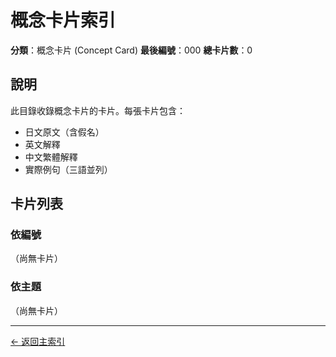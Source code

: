 # 概念卡片索引

**分類**：概念卡片 (Concept Card)
**最後編號**：000
**總卡片數**：0

## 說明

此目錄收錄概念卡片的卡片。每張卡片包含：
- 日文原文（含假名）
- 英文解釋
- 中文繁體解釋
- 實際例句（三語並列）

## 卡片列表

### 依編號

（尚無卡片）

### 依主題

（尚無卡片）

---

[← 返回主索引](../index.md)
